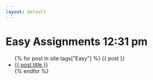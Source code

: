 ```yaml
---
layout: default
---
```


# Easy Assignments 12:31 pm

<ul>
{% for post in site.tags["Easy"] %}
{{ post }}
<li><a href="{{ post.url }}">{{ post.title }}</a></li>
{% endfor %}
</ul>